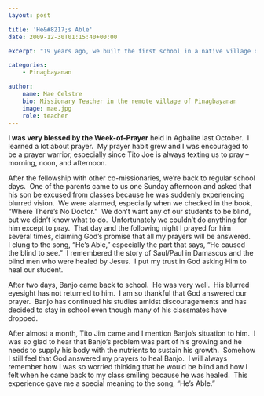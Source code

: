 ```yaml
---
layout: post

title: 'He&#8217;s Able'
date: 2009-12-30T01:15:40+00:00

excerpt: "19 years ago, we built the first school in a native village on the island of Mindoro, Philippines. Prior to this, the natives were denied an education. Even worse, they were programed by the majority population of Tagalog and Visayan, who had moved into the native’s areas, that they were dumb and therefore school was a waste of time for them ..."

categories:
    - Pinagbayanan

author:
    name: Mae Celstre
    bio: Missionary Teacher in the remote village of Pinagbayanan
    image: mae.jpg
    role: teacher
---
```


**I was very blessed by the Week-of-Prayer** held in Agbalite last October.  I learned a lot about prayer.  My prayer habit grew and I was encouraged to be a prayer warrior, especially since Tito Joe is always texting us to pray – morning, noon, and afternoon.

After the fellowship with other co-missionaries, we’re back to regular school days.  One of the parents came to us one Sunday afternoon and asked that his son be excused from classes because he was suddenly experiencing blurred vision.  We were alarmed, especially when we checked in the book, “Where There’s No Doctor.”  We don’t want any of our students to be blind, but we didn’t know what to do.  Unfortunately we couldn’t do anything for him except to pray.  That day and the following night I prayed for him several times, claiming God’s promise that all my prayers will be answered.  I clung to the song, “He’s Able,” especially the part that says, “He caused the blind to see.”  I remembered the story of Saul/Paul in Damascus and the blind men who were healed by Jesus.  I put my trust in God asking Him to heal our student.

After two days, Banjo came back to school.  He was very well.  His blurred eyesight has not returned to him.  I am so thankful that God answered our prayer.  Banjo has continued his studies amidst discouragements and has decided to stay in school even though many of his classmates have dropped.

After almost a month, Tito Jim came and I mention Banjo’s situation to him.  I was so glad to hear that Banjo’s problem was part of his growing and he needs to supply his body with the nutrients to sustain his growth.  Somehow I still feel that God answered my prayers to heal Banjo.  I will always remember how I was so worried thinking that he would be blind and how I felt when he came back to my class smiling because he was healed.  This experience gave me a special meaning to the song, “He’s Able.”
